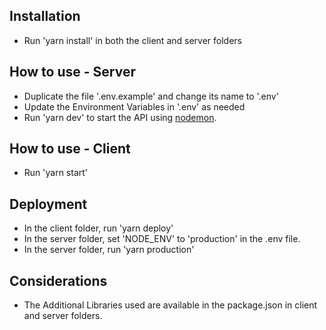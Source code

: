 ## Installation

* Run 'yarn install' in both the client and server folders

## How to use - Server

* Duplicate the file '.env.example' and change its name to '.env' 
* Update the Environment Variables in '.env' as needed
* Run 'yarn dev' to start the API using [nodemon](https://nodemon.io/).  

## How to use - Client

* Run 'yarn start'

## Deployment

* In the client folder, run 'yarn deploy'
* In the server folder, set 'NODE_ENV' to 'production' in the .env file.
* In the server folder, run 'yarn production'

## Considerations

* The Additional Libraries used are available in the package.json in client and server folders.

